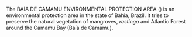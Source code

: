 The BAÍA DE CAMAMU ENVIRONMENTAL PROTECTION AREA () is an environmental protection area in the state of Bahia, Brazil. It tries to preserve the natural vegetation of mangroves, _restinga_ and Atlantic Forest around the Camamu Bay (Baía de Camamu).
